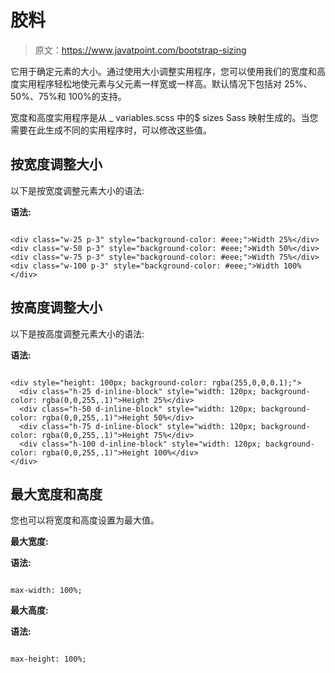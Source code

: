 # 胶料

> 原文：<https://www.javatpoint.com/bootstrap-sizing>

它用于确定元素的大小。通过使用大小调整实用程序，您可以使用我们的宽度和高度实用程序轻松地使元素与父元素一样宽或一样高。默认情况下包括对 25%、50%、75%和 100%的支持。

宽度和高度实用程序是从 _ variables.scss 中的$ sizes Sass 映射生成的。当您需要在此生成不同的实用程序时，可以修改这些值。

## 按宽度调整大小

以下是按宽度调整元素大小的语法:

**语法:**

```

<div class="w-25 p-3" style="background-color: #eee;">Width 25%</div>
<div class="w-50 p-3" style="background-color: #eee;">Width 50%</div>
<div class="w-75 p-3" style="background-color: #eee;">Width 75%</div>
<div class="w-100 p-3" style="background-color: #eee;">Width 100%</div>

```

## 按高度调整大小

以下是按高度调整元素大小的语法:

**语法:**

```

<div style="height: 100px; background-color: rgba(255,0,0,0.1);">
  <div class="h-25 d-inline-block" style="width: 120px; background-color: rgba(0,0,255,.1)">Height 25%</div>
  <div class="h-50 d-inline-block" style="width: 120px; background-color: rgba(0,0,255,.1)">Height 50%</div>
  <div class="h-75 d-inline-block" style="width: 120px; background-color: rgba(0,0,255,.1)">Height 75%</div>
  <div class="h-100 d-inline-block" style="width: 120px; background-color: rgba(0,0,255,.1)">Height 100%</div>
</div>

```

## 最大宽度和高度

您也可以将宽度和高度设置为最大值。

**最大宽度:**

**语法:**

```

max-width: 100%;

```

**最大高度:**

**语法:**

```

max-height: 100%;

```